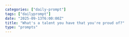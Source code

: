 ```yaml
---
categories: ["daily-prompt"]
tags: ["dailyprompt"]
date: "2025-09-13T6:00:00Z"
title: "What's a talent you have that you're proud of?"
type: "prompts"
---
```

